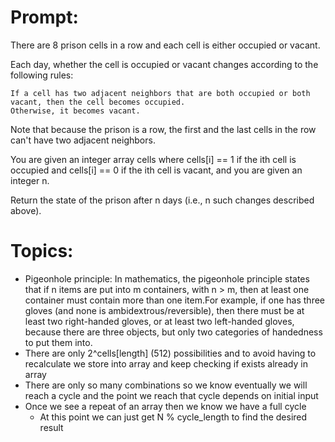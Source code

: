 # Prompt:
There are 8 prison cells in a row and each cell is either occupied or vacant.

Each day, whether the cell is occupied or vacant changes according to the following rules:

    If a cell has two adjacent neighbors that are both occupied or both vacant, then the cell becomes occupied.
    Otherwise, it becomes vacant.

Note that because the prison is a row, the first and the last cells in the row can't have two adjacent neighbors.

You are given an integer array cells where cells[i] == 1 if the ith cell is occupied and cells[i] == 0 if the ith cell is vacant, and you are given an integer n.

Return the state of the prison after n days (i.e., n such changes described above).

# Topics:
- Pigeonhole principle: In mathematics, the pigeonhole principle states that if n items are put into m containers, with n > m, then at least one container must contain more than one item.For example, if one has three gloves (and none is ambidextrous/reversible), then there must be at least two right-handed gloves, or at least two left-handed gloves, because there are three objects, but only two categories of handedness to put them into. 
- There are only 2^cells[length] (512) possibilities and to avoid having to recalculate we store into array and keep checking if exists already in array
- There are only so many combinations so we know eventually we will reach a cycle and the point we reach that cycle depends on initial input
- Once we see a repeat of an array then we know we have a full cycle
    - At this point we can just get N % cycle_length to find the desired result



